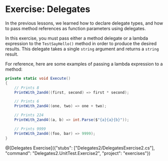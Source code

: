 [//]: # (GENERATED FILE -- DO NOT EDIT)
# Exercise: Delegates

In the previous lessons, we learned how to declare delegate types, and how to pass method references as function parameters using delegates.

In this exercise, you must pass either a method delegate or a lambda expression to the `TestSayHello()` method in order to produce the desired results. This delegate takes a single `string` argument and returns a `string` result.

For reference, here are some examples of passing a lambda expression to a method:

```csharp
private static void Execute()
{
    // Prints 8
    PrintWith_2and4((first, second) => first * second);

    // Prints 6
    PrintWith_2and4((one, two) => one + two);

    // Prints 224
    PrintWith_2and4((a, b) => int.Parse($"{a}{a}{b}"));

    // Prints 9999
    PrintWith_2and4((foo, bar) => 9999);
}
```

@[Delegates Exercise]({"stubs": ["Delegates2/DelegatesExercise2.cs"], "command": "Delegates2.UnitTest.Exercise2", "project": "exercises"})
